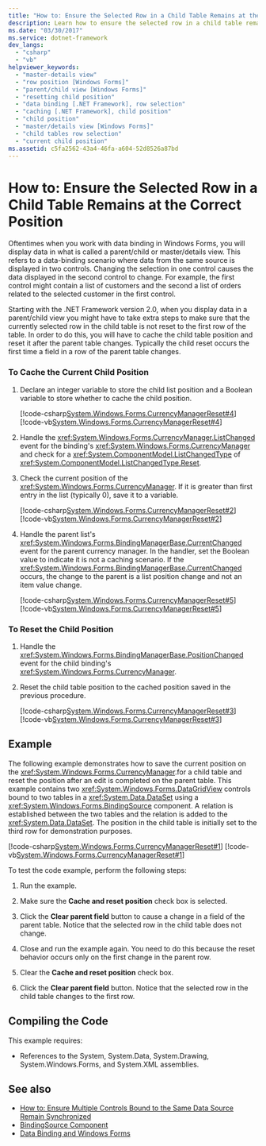 ```yaml
---
title: "How to: Ensure the Selected Row in a Child Table Remains at the Correct Position"
description: Learn how to ensure the selected row in a child table remains at the correct position with data binding.
ms.date: "03/30/2017"
ms.service: dotnet-framework
dev_langs: 
  - "csharp"
  - "vb"
helpviewer_keywords: 
  - "master-details view"
  - "row position [Windows Forms]"
  - "parent/child view [Windows Forms]"
  - "resetting child position"
  - "data binding [.NET Framework], row selection"
  - "caching [.NET Framework], child position"
  - "child position"
  - "master/details view [Windows Forms]"
  - "child tables row selection"
  - "current child position"
ms.assetid: c5fa2562-43a4-46fa-a604-52d8526a87bd
---
```

# How to: Ensure the Selected Row in a Child Table Remains at the Correct Position

Oftentimes when you work with data binding in Windows Forms, you will display data in what is called a parent/child or master/details view. This refers to a data-binding scenario where data from the same source is displayed in two controls. Changing the selection in one control causes the data displayed in the second control to change. For example, the first control might contain a list of customers and the second a list of orders related to the selected customer in the first control.  
  
 Starting with the .NET Framework version 2.0, when you display data in a parent/child view you might have to take extra steps to make sure that the currently selected row in the child table is not reset to the first row of the table. In order to do this, you will have to cache the child table position and reset it after the parent table changes. Typically the child reset occurs the first time a field in a row of the parent table changes.  
  
### To Cache the Current Child Position  
  
1. Declare an integer variable to store the child list position and a Boolean variable to store whether to cache the child position.  
  
     [!code-csharp[System.Windows.Forms.CurrencyManagerReset#4](~/samples/snippets/csharp/VS_Snippets_Winforms/System.Windows.Forms.CurrencyManagerReset/CS/Form1.cs#4)]
     [!code-vb[System.Windows.Forms.CurrencyManagerReset#4](~/samples/snippets/visualbasic/VS_Snippets_Winforms/System.Windows.Forms.CurrencyManagerReset/VB/Form1.vb#4)]  
  
2. Handle the <xref:System.Windows.Forms.CurrencyManager.ListChanged> event for the binding's <xref:System.Windows.Forms.CurrencyManager> and check for a <xref:System.ComponentModel.ListChangedType> of <xref:System.ComponentModel.ListChangedType.Reset>.  
  
3. Check the current position of the <xref:System.Windows.Forms.CurrencyManager>. If it is greater than first entry in the list (typically 0), save it to a variable.  
  
     [!code-csharp[System.Windows.Forms.CurrencyManagerReset#2](~/samples/snippets/csharp/VS_Snippets_Winforms/System.Windows.Forms.CurrencyManagerReset/CS/Form1.cs#2)]
     [!code-vb[System.Windows.Forms.CurrencyManagerReset#2](~/samples/snippets/visualbasic/VS_Snippets_Winforms/System.Windows.Forms.CurrencyManagerReset/VB/Form1.vb#2)]  
  
4. Handle the parent list's <xref:System.Windows.Forms.BindingManagerBase.CurrentChanged> event for the parent currency manager. In the handler, set the Boolean value to indicate it is not a caching scenario. If the <xref:System.Windows.Forms.BindingManagerBase.CurrentChanged> occurs, the change to the parent is a list position change and not an item value change.  
  
     [!code-csharp[System.Windows.Forms.CurrencyManagerReset#5](~/samples/snippets/csharp/VS_Snippets_Winforms/System.Windows.Forms.CurrencyManagerReset/CS/Form1.cs#5)]
     [!code-vb[System.Windows.Forms.CurrencyManagerReset#5](~/samples/snippets/visualbasic/VS_Snippets_Winforms/System.Windows.Forms.CurrencyManagerReset/VB/Form1.vb#5)]  
  
### To Reset the Child Position  
  
1. Handle the <xref:System.Windows.Forms.BindingManagerBase.PositionChanged> event for the child binding's <xref:System.Windows.Forms.CurrencyManager>.  
  
2. Reset the child table position to the cached position saved in the previous procedure.  
  
     [!code-csharp[System.Windows.Forms.CurrencyManagerReset#3](~/samples/snippets/csharp/VS_Snippets_Winforms/System.Windows.Forms.CurrencyManagerReset/CS/Form1.cs#3)]
     [!code-vb[System.Windows.Forms.CurrencyManagerReset#3](~/samples/snippets/visualbasic/VS_Snippets_Winforms/System.Windows.Forms.CurrencyManagerReset/VB/Form1.vb#3)]  
  
## Example  

 The following example demonstrates how to save the current position on the <xref:System.Windows.Forms.CurrencyManager>.for a child table and reset the position after an edit is completed on the parent table. This example contains two <xref:System.Windows.Forms.DataGridView> controls bound to two tables in a <xref:System.Data.DataSet> using a <xref:System.Windows.Forms.BindingSource> component. A relation is established between the two tables and the relation is added to the <xref:System.Data.DataSet>. The position in the child table is initially set to the third row for demonstration purposes.  
  
 [!code-csharp[System.Windows.Forms.CurrencyManagerReset#1](~/samples/snippets/csharp/VS_Snippets_Winforms/System.Windows.Forms.CurrencyManagerReset/CS/Form1.cs#1)]
 [!code-vb[System.Windows.Forms.CurrencyManagerReset#1](~/samples/snippets/visualbasic/VS_Snippets_Winforms/System.Windows.Forms.CurrencyManagerReset/VB/Form1.vb#1)]  
  
 To test the code example, perform the following steps:  
  
1. Run the example.  
  
2. Make sure the **Cache and reset position** check box is selected.  
  
3. Click the **Clear parent field** button to cause a change in a field of the parent table. Notice that the selected row in the child table does not change.  
  
4. Close and run the example again. You need to do this because the reset behavior occurs only on the first change in the parent row.  
  
5. Clear the **Cache and reset position** check box.  
  
6. Click the **Clear parent field** button. Notice that the selected row in the child table changes to the first row.  
  
## Compiling the Code  

 This example requires:  
  
- References to the System, System.Data, System.Drawing, System.Windows.Forms, and System.XML assemblies.  
  
## See also

- [How to: Ensure Multiple Controls Bound to the Same Data Source Remain Synchronized](multiple-controls-bound-to-data-source-synchronized.md)
- [BindingSource Component](./controls/bindingsource-component.md)
- [Data Binding and Windows Forms](data-binding-and-windows-forms.md)
